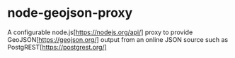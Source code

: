 # node-geojson-proxy
A configurable node.js[https://nodejs.org/api/] proxy to provide GeoJSON[https://geojson.org/] output from an online JSON source such as PostgREST[https://postgrest.org/] 


